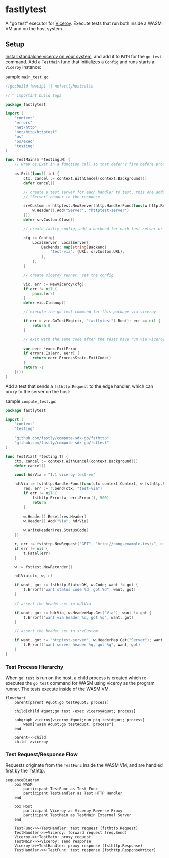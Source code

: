 # fastlytest

A "go test" executor for [Viceroy](https://github.com/fastly/Viceroy). Execute
tests that run both inside a WASM VM and on the host system.

## Setup

[Install standalone viceroy on your
system](https://github.com/fastly/Viceroy?tab=readme-ov-file#as-a-standalone-tool-from-cratesio),
and add it to `PATH` for the `go test` command. Add a `TestMain` func that
initializes a `Config` and runs starts a `Viceroy` instance:

sample `main_test.go`

``` go
//go:build !wasip1 || nofastlyhostcalls

// ^ important build tags

package fastlytest

import (
	"context"
	"errors"
	"net/http"
	"net/http/httptest"
	"os"
	"os/exec"
	"testing"
)

func TestMain(m *testing.M) {
	// wrap os.Exit in a function call so that defer's fire before process exit.

	os.Exit(func() int {
		ctx, cancel := context.WithCancel(context.Background())
		defer cancel()

		// create a test server for each handler to test, this one adds a custom
		// "Server" header to the response

		srvCustom := httptest.NewServer(http.HandlerFunc(func(w http.ResponseWriter, r *http.Request) {
			w.Header().Add("Server", "httptest-server")
		}))
		defer srvCustom.Close()

		// create fastly config, add a backend for each test server or test case

		cfg := Config{
			LocalServer: LocalServer{
				Backends: map[string]Backend{
					"test-via": {URL: srvCustom.URL},
				},
			},
		}

		// create viceroy runner, set the config

		vic, err := NewViceroy(cfg)
		if err != nil {
			panic(err)
		}
		defer vic.Cleanup()

		// execute the go test command for this package via viceroy

		if err = vic.GoTestPkg(ctx, "fastlytest").Run(); err == nil {
			return 0
		}

		// exit with the same code after the tests have run via viceroy to indicate pass/fail

		var eerr *exec.ExitError
		if errors.Is(err, eerr) {
			return eerr.ProcessState.ExitCode()
		}
		return -1
	}())
}
```

Add a test that sends a `fsthttp.Request` to the edge handler, which can proxy
to the server on the host:

sample `compute_test.go`:

``` go
package fastlytest

import (
	"context"
	"testing"

	"github.com/fastly/compute-sdk-go/fsthttp"
	"github.com/fastly/compute-sdk-go/fsttest"
)

func TestVia(t *testing.T) {
	ctx, cancel := context.WithCancel(context.Background())
	defer cancel()

	const hdrVia = "1.1 viceroy-test-vm"

	hdlVia := fsthttp.HandlerFunc(func(ctx context.Context, w fsthttp.ResponseWriter, r *fsthttp.Request) {
		res, err := r.Send(ctx, "test-via")
		if err != nil {
			fsthttp.Error(w, err.Error(), 500)
			return
		}

		w.Header().Reset(res.Header)
		w.Header().Add("Via", hdrVia)

		w.WriteHeader(res.StatusCode)
	})

	r, err := fsthttp.NewRequest("GET", "http://pong.example.test/", nil)
	if err != nil {
		t.Fatal(err)
	}

	w := fsttest.NewRecorder()

	hdlVia(ctx, w, r)

	if want, got := fsthttp.StatusOK, w.Code; want != got {
		t.Errorf("want status code %d, got %d", want, got)
	}

	// assert the header set in hdlVia

	if want, got := hdrVia, w.HeaderMap.Get("Via"); want != got {
		t.Errorf("want via header %q, got %q", want, got)
	}

	// assert the header set in srvCustom

	if want, got := "httptest-server", w.HeaderMap.Get("Server"); want != got {
		t.Errorf("want server header %q, got %q", want, got)
	}
}
```


### Test Process Hierarchy

When `go test` is run on the host, a child process is created which re-executes
the `go test` command for WASM using viceroy as the program runner. The tests
execute inside of the WASM VM.

``` mermaid
flowchart
    parent[parent #quot;go test#quot; process]

    child[child #quot;go test -exec viceroy#quot; process]

    subgraph viceroy[viceroy #quot;run pkg.test#quot; process]
        wasm["wasm #quot;go test#quot; process"]
    end

    parent-->child
    child-->viceroy
```

### Test Request/Response Flow

Requests originate from the `TestFunc` inside the WASM VM, and are handled
first by the `fsthttp.

``` mermaid
sequenceDiagram
    box WASM
        participant TestFunc as Test Func
        participant TestHandler as Test HTTP Handler
    end

    box Host
        participant Viceroy as Viceroy Reverse Proxy
        participant TestMain as TestMain External Server
    end

    TestFunc->>+TestHandler: test request (fsthttp.Request)
    TestHandler->>+Viceroy: forward request (req.Send)
    Viceroy->>+TestMain: proxy request
    TestMain->>+Viceroy: send response
    Viceroy->>+TestHandler: proxy response (fsthttp.Response)
    TestHandler->>+TestFunc: test response (fsthttp.ResponseWriter)
```
